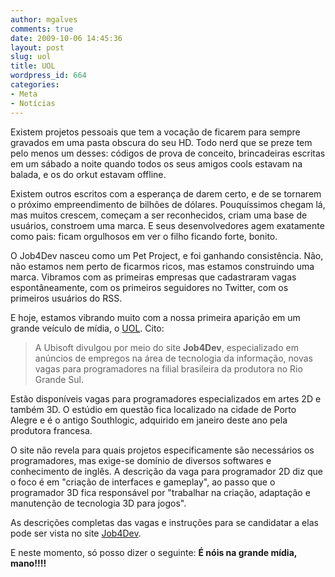 ```yaml
---
author: mgalves
comments: true
date: 2009-10-06 14:45:36
layout: post
slug: uol
title: UOL
wordpress_id: 664
categories:
- Meta
- Notícias
---
```


Existem projetos pessoais que tem a vocação de ficarem para sempre gravados em uma pasta obscura do seu HD. Todo nerd que se preze tem pelo menos um desses: códigos de prova de conceito, brincadeiras escritas em um sábado a noite quando todos os seus amigos cools estavam na balada, e os do orkut estavam offline.

Existem outros escritos com a esperança de darem certo, e de se tornarem o próximo empreendimento de bilhões de dólares. Pouquíssimos chegam lá, mas muitos crescem, começam a ser reconhecidos, criam uma base de usuários, constroem uma marca. E seus desenvolvedores agem exatamente como pais: ficam orgulhosos em ver o filho ficando forte, bonito.

O Job4Dev nasceu como um Pet Project, e foi ganhando consistência. Não, não estamos nem perto de ficarmos ricos, mas estamos construindo uma marca. Vibramos com as primeiras empresas que cadastraram vagas espontâneamente, com os primeiros seguidores no Twitter, com os primeiros usuários do RSS.

E hoje, estamos vibrando muito com a nossa primeira aparição em um grande veículo de mídia, o [UOL](http://jogos.uol.com.br/ultnot/multi/2009/10/05/ult530u7288.jhtm). Cito:


> A Ubisoft divulgou por meio do site **Job4Dev**, especializado em anúncios de empregos na área de tecnologia da informação, novas vagas para programadores na filial brasileira da produtora no Rio Grande Sul.

Estão disponíveis vagas para programadores especializados em artes 2D e também 3D. O estúdio em questão fica localizado na cidade de Porto Alegre e é o antigo Southlogic, adquirido em janeiro deste ano pela produtora francesa.

O site não revela para quais projetos especificamente são necessários os programadores, mas exige-se domínio de diversos softwares e conhecimento de inglês. A descrição da vaga para programador 2D diz que o foco é em "criação de interfaces e gameplay", ao passo que o programador 3D fica responsável por "trabalhar na criação, adaptação e manutenção de tecnologia 3D para jogos".

As descrições completas das vagas e instruções para se candidatar a elas pode ser vista no site [Job4Dev](http://job4dev.com/company/ubisoft).


E neste momento, só posso dizer o seguinte: **É nóis na grande mídia, mano!!!!**
